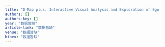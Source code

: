 ```yaml
---
title: "D-Map plus: Interactive Visual Analysis and Exploration of Ego-centric and Event-centric Information Diffusion Patterns in Social Media"
authors: []
authors-key: []
year: "数据暂缺"
article-link: "数据暂缺"
venue: "数据暂缺"
bibex: "数据暂缺"
---
```

